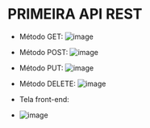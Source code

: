 <h1>PRIMEIRA API REST</h1>

* Método GET:
![image](https://github.com/Andre-Bernardes200/Bertoti/assets/127262908/3cb6c296-17e1-4652-81ad-e82d7a2fecb9)

* Método POST:
![image](https://github.com/Andre-Bernardes200/Bertoti/assets/127262908/998bb3d9-c090-47e0-a5a1-563b32c3de56)

* Método PUT:
![image](https://github.com/Andre-Bernardes200/Bertoti/assets/127262908/79bbeeb7-fe16-4ece-8aea-1f7446b36347)

* Método DELETE:
![image](https://github.com/Andre-Bernardes200/Bertoti/assets/127262908/012bdb14-6e87-4b72-8998-a902bf988061)

* Tela front-end:
* ![image](https://github.com/Andre-Bernardes200/Bertoti/assets/127262908/d0d694f7-6384-4f6b-9723-b841da1d1e1c)
